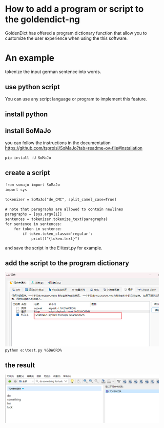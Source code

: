 # How to add a program or script to the goldendict-ng

GoldenDict has offered a program dictionary function that allow you to customize the user experience when using the this software.

# An example

tokenize the input german sentence into words.

## use python script 

You can use any script language or program to implement this feature.


## install python

## install SoMaJo

you can follow the instructions in the documentation https://github.com/tsproisl/SoMaJo?tab=readme-ov-file#installation

`pip install -U SoMaJo`

## create a script 

```
from somajo import SoMaJo
import sys

tokenizer = SoMaJo("de_CMC", split_camel_case=True)

# note that paragraphs are allowed to contain newlines
paragraphs = [sys.argv[1]]
sentences = tokenizer.tokenize_text(paragraphs)
for sentence in sentences:
    for token in sentence:
        if token.token_class=='regular':
            print(f"{token.text}")
```

and save the script in the E:\test.py for example.

## add the script to the program dictionary 

![Add the script as program dictionary](add-program-dictionary.png)
`python e:\test.py %GDWORD%`

## the result

![](program-result.png)



